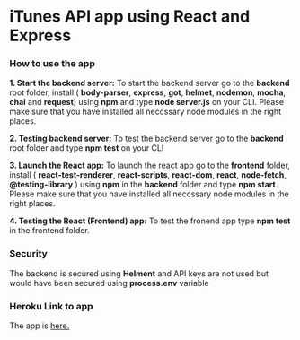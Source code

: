 # iTunes API app using React and Express

### How to use the app

**1. Start the backend server:**
To start the backend server go to the **backend** root folder, install ( **body-parser**, **express**, **got**, **helmet**, **nodemon**, **mocha**, **chai** and **request**)
using **npm** and type **node server.js** on your CLI. Please make sure that
you have installed all neccssary node modules in the right places.


**2. Testing backend server:**
To test the backend server go to the **backend** root folder and type **npm test** on your CLI

**3. Launch the React app:**
To launch the react app go to the **frontend** folder, install ( **react-test-renderer**, **react-scripts**, **react-dom**, **react**, **node-fetch**, **@testing-library** )
using **npm** in the **backend** folder and type **npm start**. Please make sure that
you have installed all neccssary node modules in the right places.

**4. Testing the React (Frontend) app:**
To test the fronend app type **npm test** in the frontend folder.

### Security

The backend is secured using **Helment** and API keys are not used but would have been secured using **process.env** variable

### Heroku Link to app

The app is [here.](https://github.com/TlotlegoKgatitsoe/Itunes-app-with-React-and-Express/)
